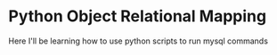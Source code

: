 # Python Object Relational Mapping
Here I'll be learning how to use python scripts to run mysql commands
